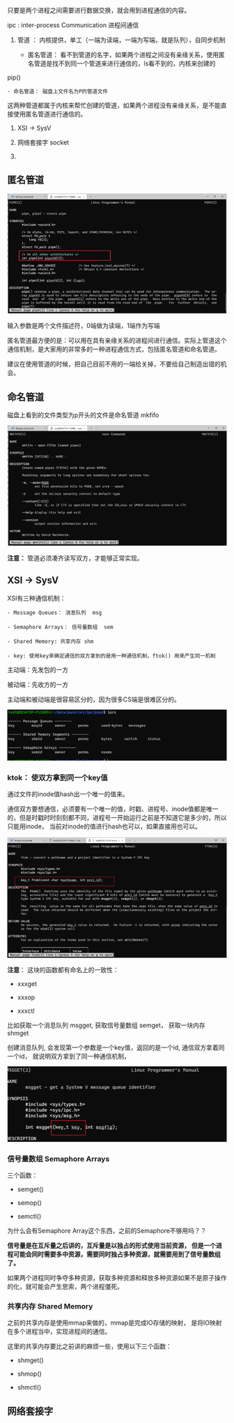 

只要是两个进程之间需要进行数据交换，就会用到进程通信的内容。

ipc : inter-process Communication 进程间通信

1.  管道 ： 内核提供，单工（一端为读端，一端为写端，就是队列），自同步机制

    - 匿名管道： 看不到管道的名字，如果两个进程之间没有亲缘关系，使用匿名管道是找不到同一个管道来进行通信的，ls看不到的，内核来创建的

pip()

    - 命名管道： 磁盘上文件名为P的管道文件



这两种管道都属于内核来帮忙创建的管道，如果两个进程没有亲缘关系，是不能直接使用匿名管道进行通信的。

1.  XSI -> SysV

1. 网络套接字 socket

1. 





## 匿名管道



![image-20211025150303981](11_进程间通信.assets/image-20211025150303981.png)

输入参数是两个文件描述符，0端做为读端，1端作为写端

匿名管道最方便的是：可以用在具有亲缘关系的进程间进行通信。实际上管道这个通信机制，是大家用的非常多的一种进程通信方式，包括匿名管道和命名管道。

建议在使用管道的时候，把自己目前不用的一端给关掉，不要给自己制造出错的机会。



## 命名管道

磁盘上看到的文件类型为p开头的文件是命名管道 mkfifo

![image-20211025150319215](11_进程间通信.assets/image-20211025150319215.png)



**注意：** 管道必须凑齐读写双方，才能够正常实现。



## XSI -> SysV

XSI有三种通信机制：

    - Message Queues： 消息队列  msg
    
    - Semaphore Arrays： 信号量数组  sem
    
    - Shared Memory: 共享内存 shm
    
    - key: 使用key来确定通信的双方拿到的是用一种通信机制，ftok() 用来产生同一机制



主动端：先发包的一方

被动端：先收方的一方

主动端和被动端是很容易区分的，因为很多CS端是很难区分的。

![image-20211025150333612](11_进程间通信.assets/image-20211025150333612.png)



### ktok： 使双方拿到同一个key值

通过文件的inode值hash出一个唯一的值来。

通信双方要想通信，必须要有一个唯一的值，时戳、进程号、inode值都是唯一的，但是时戳时时刻刻都不同，进程号一开始运行之前是不知道它是多少的，所以只能用inode， 当前对inode的值进行hash也可以，如果直接用也可以。

![image-20211025150348971](11_进程间通信.assets/image-20211025150348971.png)



**注意**： 这块的函数都有命名上的一致性：

- xxxget

- xxxop

- xxxctl

比如获取一个消息队列 msgget, 获取信号量数组 semget， 获取一块内存 shmget



创建消息队列, 会发现第一个参数是一个key值，返回的是一个id, 通信双方拿着同一个id， 就说明双方拿到了同一种通信机制，

![image-20211025150406363](11_进程间通信.assets/image-20211025150406363.png)





### 信号量数组  Semaphore Arrays

三个函数：

- semget()

- semop()

- semctl()



为什么会有Semaphore Array这个东西，之前的Semaphore不够用吗？？

**信号量是在互斥量之后讲的，互斥量是以独占的形式使用当前资源， 但是一个进程可能会同时需要多中资源，需要同时独占多种资源，就需要用到了信号量数组了。**

如果两个进程同时争夺多种资源，获取多种资源和释放多种资源如果不是原子操作的化，就可能会产生思索，两个进程僵死。



### 共享内存 Shared Memory

之前的共享内存是使用mmap来做的，mmap是完成IO存储的映射， 是将IO映射在多个进程当中，实现进程间的通信。

这里的共享内存要比之前讲的麻烦一些，使用以下三个函数：

- shmget()

- shmop()

- shmctl()





## 网络套接字







 








